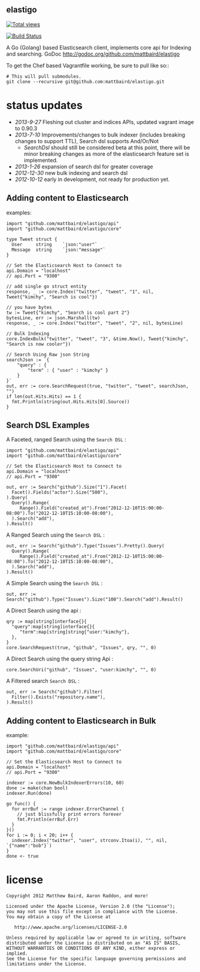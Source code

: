elastigo 
--------
[![Total views](https://sourcegraph.com/api/repos/github.com/mattbaird/elastigo/counters/views.png)](https://sourcegraph.com/github.com/mattbaird/elastigo)

[![Build Status][1]][2]

[1]: https://drone.io/github.com/mattbaird/elastigo/status.png
[2]: https://drone.io/github.com/mattbaird/elastigo/latest

A Go (Golang) based Elasticsearch client, implements core api for Indexing and searching.   GoDoc http://godoc.org/github.com/mattbaird/elastigo

To get the Chef based Vagrantfile working, be sure to pull like so::

    # This will pull submodules.
    git clone --recursive git@github.com:mattbaird/elastigo.git


status updates
========================

* *2013-9-27* Fleshing out cluster and indices APIs, updated vagrant image to 0.90.3
* *2013-7-10* Improvements/changes to bulk indexer (includes breaking changes to support TTL),
         Search dsl supports And/Or/Not
    * *SearchDsl* should still be considered beta at this
         point, there will be minor breaking changes as more of the
         elasticsearch feature set is implemented.
* *2013-1-26* expansion of search dsl for greater coverage
* *2012-12-30* new bulk indexing and search dsl
* *2012-10-12* early in development, not ready for production yet.


Adding content to Elasticsearch
----------------------------------------------

examples:

    import "github.com/mattbaird/elastigo/api"
    import "github.com/mattbaird/elastigo/core"

    type Tweet struct {
      User     string    `json:"user"`
      Message  string    `json:"message"`
    }

    // Set the Elasticsearch Host to Connect to
    api.Domain = "localhost"
    // api.Port = "9300"

    // add single go struct entity
    response, _ := core.Index("twitter", "tweet", "1", nil, Tweet{"kimchy", "Search is cool"})

    // you have bytes
    tw := Tweet{"kimchy", "Search is cool part 2"}
    bytesLine, err := json.Marshall(tw)
    response, _ := core.Index("twitter", "tweet", "2", nil, bytesLine)

    // Bulk Indexing
    core.IndexBulk("twitter", "tweet", "3", &time.Now(), Tweet{"kimchy", "Search is now cooler"})

    // Search Using Raw json String
    searchJson := `{
        "query" : {
            "term" : { "user" : "kimchy" }
        }
    }`
    out, err := core.SearchRequest(true, "twitter", "tweet", searchJson, "")
    if len(out.Hits.Hits) == 1 {
      fmt.Println(string(out.Hits.Hits[0].Source))
    }


Search DSL Examples
-------------------------

A Faceted, ranged Search using the `Search DSL` :

    import "github.com/mattbaird/elastigo/api"
    import "github.com/mattbaird/elastigo/core"

    // Set the Elasticsearch Host to Connect to
    api.Domain = "localhost"
    // api.Port = "9300"

    out, err := Search("github").Size("1").Facet(
      Facet().Fields("actor").Size("500"),
    ).Query(
      Query().Range(
         Range().Field("created_at").From("2012-12-10T15:00:00-08:00").To("2012-12-10T15:10:00-08:00"),
      ).Search("add"),
    ).Result()

A Ranged Search using the `Search DSL` :

    out, err := Search("github").Type("Issues").Pretty().Query(
      Query().Range(
         Range().Field("created_at").From("2012-12-10T15:00:00-08:00").To("2012-12-10T15:10:00-08:00"),
      ).Search("add"),
    ).Result()

A Simple Search using the `Search DSL` :

    out, err := Search("github").Type("Issues").Size("100").Search("add").Result()


A Direct Search using the api :

    qry := map[string]interface{}{
      "query":map[string]interface{}{
         "term":map[string]string{"user:"kimchy"},
      },
    }
    core.SearchRequest(true, "github", "Issues", qry, "", 0)

A Direct Search using the query string Api :

    core.SearchUri("github", "Issues", "user:kimchy", "", 0)

A Filtered search `Search DSL` :

    out, err := Search("github").Filter(
      Filter().Exists("repository.name"),
    ).Result()


Adding content to Elasticsearch in Bulk
----------------------------------------------

example:

    import "github.com/mattbaird/elastigo/api"
    import "github.com/mattbaird/elastigo/core"

    // Set the Elasticsearch Host to Connect to
    api.Domain = "localhost"
    // api.Port = "9300"

    indexer := core.NewBulkIndexerErrors(10, 60)
    done := make(chan bool)
    indexer.Run(done)

    go func() {
      for errBuf := range indexer.ErrorChannel {
        // just blissfully print errors forever
        fmt.Println(errBuf.Err)
      }
    }()
    for i := 0; i < 20; i++ {
      indexer.Index("twitter", "user", strconv.Itoa(i), "", nil, `{"name":"bob"}`)
    }
    done <- true

license
=======
    Copyright 2012 Matthew Baird, Aaron Raddon, and more!

    Licensed under the Apache License, Version 2.0 (the "License");
    you may not use this file except in compliance with the License.
    You may obtain a copy of the License at

       http://www.apache.org/licenses/LICENSE-2.0

    Unless required by applicable law or agreed to in writing, software
    distributed under the License is distributed on an "AS IS" BASIS,
    WITHOUT WARRANTIES OR CONDITIONS OF ANY KIND, either express or implied.
    See the License for the specific language governing permissions and
    limitations under the License.
